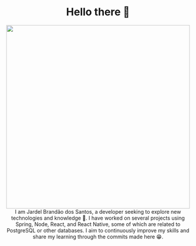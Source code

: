 
<h1 align="center">Hello there 👋</h1>

<div align="center">
  <img width="500" src="assets/hello-there.gif"/>
  I am Jardel Brandão dos Santos, a developer seeking to explore new technologies and knowledge 👀. I have worked on several projects using Spring, Node, React, and React Native, some of which are related to PostgreSQL or other databases. I aim to continuously improve my skills and share my learning through the commits made here 😁.
</div>



<!--
**jardelbrando/jardelbrando** is a ✨ _special_ ✨ repository because its `README.md` (this file) appears on your GitHub profile.

Here are some ideas to get you started:

- 🔭 I’m currently working on ...
- 🌱 I’m currently learning ...
- 👯 I’m looking to collaborate on ...
- 🤔 I’m looking for help with ...
- 💬 Ask me about ...
- 📫 How to reach me: ...
- 😄 Pronouns: ...
- ⚡ Fun fact: ...
-->
